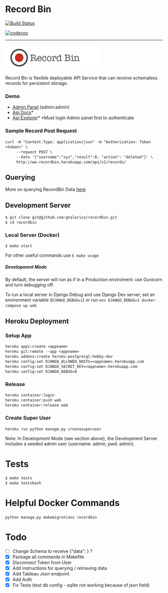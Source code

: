 # Record Bin

[![Build Status](https://travis-ci.org/gtalarico/recordbin-python.svg?branch=master)](https://travis-ci.org/gtalarico/recordbin-python)

[![codecov](https://codecov.io/gh/gtalarico/recordbin-python/branch/master/graph/badge.svg)](https://codecov.io/gh/gtalarico/recordbin-python)

---

![project-logo](https://github.com/gtalarico/recordbin/blob/master/art/logo.png)

Record Bin is flexible deployable API Service that can receive schemaless records for persistent storage.

### Demo

- [Admin Panel](http://ww-recordbin.herokuapp.com/) (admin:admin)
- [Api Docs](http://ww-recordbin.herokuapp.com/redoc/)\*
- [Api Explorer](http://ww-recordbin.herokuapp.com/api/v1/)\*
  \*Must login Admin panel first to authenticate

### Sample Record Post Request

```
curl -H "Content-Type: application/json" -H "Authorization: Token <token>" \
     --request POST \
     --data '{"username":"xyz","result":0, "action": "deleted"}' \
     http://ww-recordbin.herokuapp.com/api/v1/records/
```

## Querying

More on querying RecordBin Data [here](https://github.com/gtalarico/recordbin/blob/master/QUERYING.md)

## Development Server

```
$ git clone git@github.com:gtalarico/recordbin.git
$ cd recordbin
```

### Local Server (Docker)

```
$ make start
```

For other useful commands use `$ make usage`

##### Development Mode

By default, the server will run as if in a Production enviroment:
use Gunicorn and turn debugging off.

To run a local server in Django Debug and use Django Dev server,
set an environment variable (`DJANGO_DEBUG=1`) or run
`env DJANGO_DEBUG=1 docker-compose up web`

## Heroku Deployment

### Setup App

```
heroku apps:create <appname>
heroku git:remote --app <appname>
heroku addons:create heroku-postgresql:hobby-dev
heroku config:set DJANGO_ALLOWED_HOSTS=<appname>.herokuapp.com
heroku config:set DJANGO_SECRET_KEY=<appname>.herokuapp.com
heroku config:set DJANGO_DEBUG=0
```

### Release

```
heroku container:login
heroku container:push web
heroku container:release web
```

### Create Super User

```
heroku run python manage.py createsuperuser
```

Note: In Development Mode (see section above),
the Development Server includes a seeded admin user
(username: admin, pwd: admin).

# Tests

```
$ make tests
$ make testsbash
```

# Helpful Docker Commands

`python manage.py makemigrations recordbin`

# Todo

- [ ] Change Schema to receive {"data": } ?
- [x] Package all commands in Makefile
- [x] Disconnect Token from User
- [x] Add instructions for querying / retrieving data
- [x] Add Tableau Json endpoint
- [x] Add Auth
- [x] Fix Tests (test db config - sqlite not working because of json field)
